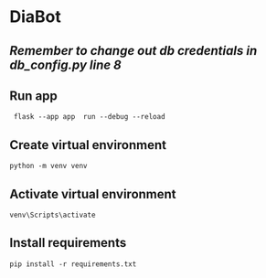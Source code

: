 # DiaBot

## _Remember to change out db credentials in db_config.py line 8_

## Run app
``` flask --app app  run --debug --reload```

## Create virtual environment
```python -m venv venv```

## Activate virtual environment
```venv\Scripts\activate```

## Install requirements
```pip install -r requirements.txt```
